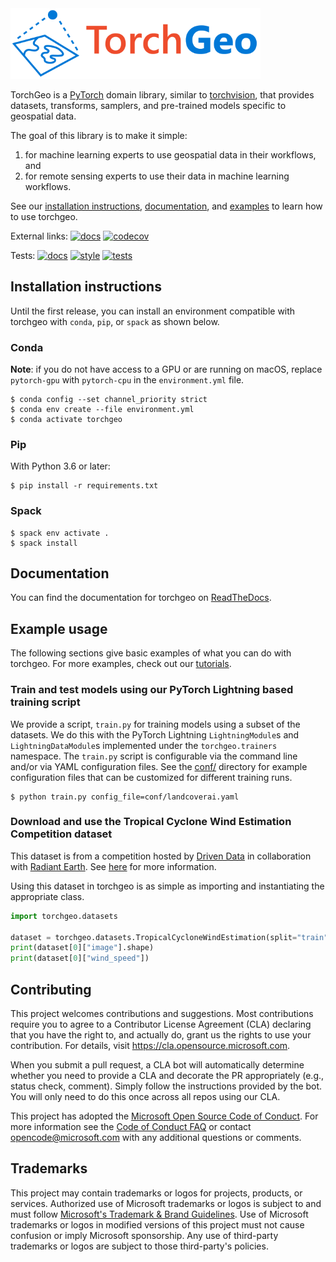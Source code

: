 <img src="logo/logo-color.svg" width="400" alt="TorchGeo"/>

TorchGeo is a [PyTorch](https://pytorch.org/) domain library, similar to [torchvision](https://pytorch.org/vision), that provides datasets, transforms, samplers, and pre-trained models specific to geospatial data.

The goal of this library is to make it simple:

1. for machine learning experts to use geospatial data in their workflows, and
2. for remote sensing experts to use their data in machine learning workflows.

See our [installation instructions](#installation-instructions), [documentation](#documentation), and [examples](#example-usage) to learn how to use torchgeo.

External links:
[![docs](https://readthedocs.org/projects/torchgeo/badge/?version=latest)](https://torchgeo.readthedocs.io/en/latest/?badge=latest)
[![codecov](https://codecov.io/gh/microsoft/torchgeo/branch/main/graph/badge.svg?token=oa3Z3PMVOg)](https://codecov.io/gh/microsoft/torchgeo)

Tests:
[![docs](https://github.com/microsoft/torchgeo/actions/workflows/docs.yaml/badge.svg)](https://github.com/microsoft/torchgeo/actions/workflows/docs.yaml)
[![style](https://github.com/microsoft/torchgeo/actions/workflows/style.yaml/badge.svg)](https://github.com/microsoft/torchgeo/actions/workflows/style.yaml)
[![tests](https://github.com/microsoft/torchgeo/actions/workflows/tests.yaml/badge.svg)](https://github.com/microsoft/torchgeo/actions/workflows/tests.yaml)

## Installation instructions

Until the first release, you can install an environment compatible with torchgeo with `conda`, `pip`, or `spack` as shown below.

### Conda

**Note**: if you do not have access to a GPU or are running on macOS, replace `pytorch-gpu` with `pytorch-cpu` in the `environment.yml` file.

```console
$ conda config --set channel_priority strict
$ conda env create --file environment.yml
$ conda activate torchgeo
```

### Pip

With Python 3.6 or later:

```console
$ pip install -r requirements.txt
```

### Spack

```console
$ spack env activate .
$ spack install
```

## Documentation

You can find the documentation for torchgeo on [ReadTheDocs](https://torchgeo.readthedocs.io).

## Example usage

The following sections give basic examples of what you can do with torchgeo. For more examples, check out our [tutorials](https://torchgeo.readthedocs.io/en/latest/tutorials/getting_started.html).

### Train and test models using our PyTorch Lightning based training script

We provide a script, `train.py` for training models using a subset of the datasets. We do this with the PyTorch Lightning `LightningModule`s and `LightningDataModule`s implemented under the `torchgeo.trainers` namespace.
The `train.py` script is configurable via the command line and/or via YAML configuration files. See the [conf/](conf/) directory for example configuration files that can be customized for different training runs.

```console
$ python train.py config_file=conf/landcoverai.yaml
```

### Download and use the Tropical Cyclone Wind Estimation Competition dataset

This dataset is from a competition hosted by [Driven Data](https://www.drivendata.org/) in collaboration with [Radiant Earth](https://www.radiant.earth/). See [here](https://www.drivendata.org/competitions/72/predict-wind-speeds/) for more information.

Using this dataset in torchgeo is as simple as importing and instantiating the appropriate class.

```python
import torchgeo.datasets

dataset = torchgeo.datasets.TropicalCycloneWindEstimation(split="train", download=True)
print(dataset[0]["image"].shape)
print(dataset[0]["wind_speed"])
```


## Contributing

This project welcomes contributions and suggestions.  Most contributions require you to agree to a
Contributor License Agreement (CLA) declaring that you have the right to, and actually do, grant us
the rights to use your contribution. For details, visit https://cla.opensource.microsoft.com.

When you submit a pull request, a CLA bot will automatically determine whether you need to provide
a CLA and decorate the PR appropriately (e.g., status check, comment). Simply follow the instructions
provided by the bot. You will only need to do this once across all repos using our CLA.

This project has adopted the [Microsoft Open Source Code of Conduct](https://opensource.microsoft.com/codeofconduct/).
For more information see the [Code of Conduct FAQ](https://opensource.microsoft.com/codeofconduct/faq/) or
contact [opencode@microsoft.com](mailto:opencode@microsoft.com) with any additional questions or comments.

## Trademarks

This project may contain trademarks or logos for projects, products, or services. Authorized use of Microsoft
trademarks or logos is subject to and must follow
[Microsoft's Trademark & Brand Guidelines](https://www.microsoft.com/en-us/legal/intellectualproperty/trademarks/usage/general).
Use of Microsoft trademarks or logos in modified versions of this project must not cause confusion or imply Microsoft sponsorship.
Any use of third-party trademarks or logos are subject to those third-party's policies.
